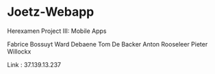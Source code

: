 # Joetz-Webapp

Herexamen Project III: Mobile Apps

Fabrice Bossuyt
Ward Debaene
Tom De Backer
Anton Rooseleer
Pieter Willockx


Link : 37.139.13.237

